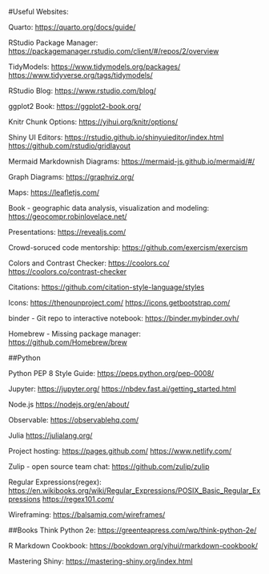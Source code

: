 #Useful Websites:

Quarto: 
    https://quarto.org/docs/guide/
    
RStudio Package Manager:
    https://packagemanager.rstudio.com/client/#/repos/2/overview

TidyModels:
    https://www.tidymodels.org/packages/
    https://www.tidyverse.org/tags/tidymodels/

RStudio Blog: 
    https://www.rstudio.com/blog/
    
ggplot2 Book:
    https://ggplot2-book.org/
    
Knitr Chunk Options: 
    https://yihui.org/knitr/options/
 
Shiny UI Editors:
    https://rstudio.github.io/shinyuieditor/index.html
    https://github.com/rstudio/gridlayout

Mermaid Markdownish Diagrams: 
    https://mermaid-js.github.io/mermaid/#/

Graph Diagrams: 
    https://graphviz.org/

Maps: 
    https://leafletjs.com/
  
Book - geographic data analysis, visualization and modeling:
    https://geocompr.robinlovelace.net/

Presentations: 
    https://revealjs.com/

Crowd-soruced code mentorship: 
    https://github.com/exercism/exercism 

Colors and Contrast Checker: 
    https://coolors.co/ https://coolors.co/contrast-checker

Citations: 
    https://github.com/citation-style-language/styles

Icons:
    https://thenounproject.com/ 
    https://icons.getbootstrap.com/
    
binder - Git repo to interactive notebook:
    https://binder.mybinder.ovh/

Homebrew - Missing package manager:
    https://github.com/Homebrew/brew

##Python
    
Python PEP 8 Style Guide:
    https://peps.python.org/pep-0008/ 

Jupyter:
    https://jupyter.org/
    https://nbdev.fast.ai/getting_started.html

Node.js
    https://nodejs.org/en/about/
    
Observable: 
    https://observablehq.com/
    
Julia
    https://julialang.org/
    
Project hosting:
    https://pages.github.com/
    https://www.netlify.com/
    
Zulip - open source team chat:
    https://github.com/zulip/zulip
    
Regular Expressions(regex): 
    https://en.wikibooks.org/wiki/Regular_Expressions/POSIX_Basic_Regular_Expressions
    https://regex101.com/
    
    
Wireframing: 
    https://balsamiq.com/wireframes/
    
##Books
Think Python 2e:
    https://greenteapress.com/wp/think-python-2e/

R Markdown Cookbook:
    https://bookdown.org/yihui/rmarkdown-cookbook/
    
Mastering Shiny:
    https://mastering-shiny.org/index.html
<!---
richardjmartino/richardjmartino is a ✨ special ✨ repository because its `README.md` (this file) appears on your GitHub profile.
You can click the Preview link to take a look at your changes.
--->
